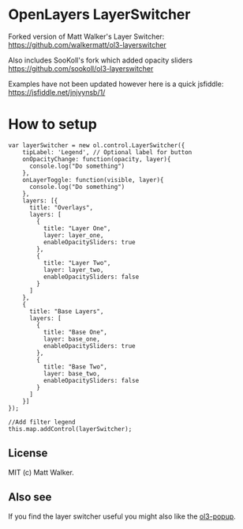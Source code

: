# OpenLayers LayerSwitcher

Forked version of Matt Walker's Layer Switcher: https://github.com/walkermatt/ol3-layerswitcher

Also includes SooKoll's fork which added opacity sliders https://github.com/sookoll/ol3-layerswitcher

Examples have not been updated however here is a quick jsfiddle: https://jsfiddle.net/jnjvynsb/1/

# How to setup


    var layerSwitcher = new ol.control.LayerSwitcher({
        tipLabel: 'Legend', // Optional label for button
        onOpacityChange: function(opacity, layer){
          console.log("Do something")
        },
        onLayerToggle: function(visible, layer){
          console.log("Do something")
        },
        layers: [{
          title: "Overlays",
          layers: [
            {
              title: "Layer One",
              layer: layer_one,
              enableOpacitySliders: true
            },
            {
              title: "Layer Two",
              layer: layer_two,
              enableOpacitySliders: false
            }
          ]
        },
        {
          title: "Base Layers",
          layers: [
            {
              title: "Base One",
              layer: base_one,
              enableOpacitySliders: true
            },
            {
              title: "Base Two",
              layer: base_two,
              enableOpacitySliders: false
            }
          ]
        }]
    });

    //Add filter legend
    this.map.addControl(layerSwitcher);

## License

MIT (c) Matt Walker.

## Also see

If you find the layer switcher useful you might also like the
[ol3-popup](https://github.com/walkermatt/ol3-popup).

